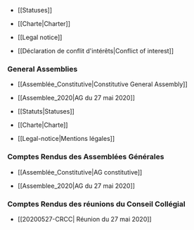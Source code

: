 <!-- LANG:EN, title="Association"-->



- [[Statuses]]

- [[Charte|Charter]]

- [[Legal notice]]

- [[Déclaration de conflit d'intérêts|Conflict of interest]]



### General Assemblies



- [[Assemblée_Constitutive|Constitutive General Assembly]]

- [[Assemblee_2020|AG du 27 mai 2020]]



<!-- LANG:FR, title="Association"-->



- [[Statuts|Statuses]]

- [[Charte|Charte]]

- [[Legal-notice|Mentions légales]]



### Comptes Rendus des Assemblées Générales



- [[Assemblée_Constitutive|AG constitutive]]

- [[Assemblee_2020|AG du 27 mai 2020]]



### Comptes Rendus des réunions du Conseil Collégial



- [[20200527-CRCC| Réunion du 27 mai 2020]]
